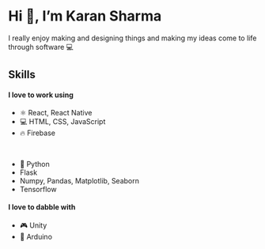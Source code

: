 #  Hi 👋, I’m Karan Sharma

I really enjoy making and designing things and making my ideas come to life through software 💻  

## Skills
#### I love to work using
- ⚛ React, React Native
- 💻 HTML, CSS, JavaScript
- 🔥 Firebase
<br />

- 🐍 Python
- Flask
- Numpy, Pandas, Matplotlib, Seaborn
- Tensorflow

#### I love to dabble with
- 🎮 Unity
- 🔌 Arduino



